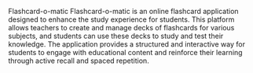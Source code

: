 Flashcard-o-matic
Flashcard-o-matic is an online flashcard application designed to enhance the study experience for students. This platform allows teachers to create and manage decks of flashcards for various subjects, and students can use these decks to study and test their knowledge. The application provides a structured and interactive way for students to engage with educational content and reinforce their learning through active recall and spaced repetition.

